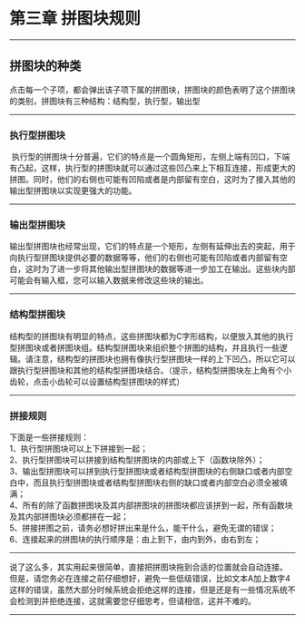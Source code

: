 # **第三章 拼图块规则**         
*****         
## **拼图块的种类**         
点击每一个子项，都会弹出该子项下属的拼图块，拼图块的颜色表明了这个拼图块的类别，拼图块有三种结构：结构型，执行型，输出型         
*****         
### **执行型拼图块**         
 执行型的拼图块十分普遍，它们的特点是一个圆角矩形，左侧上端有凹口，下端有凸起，这样，执行型的拼图块就可以通过这些凹凸来上下相互连接，形成更大的拼图。同时，他们的右侧也可能有凹陷或者是内部留有空白，这时为了接入其他的输出型拼图块以实现更强大的功能。         
*****         
### **输出型拼图块**         
输出型拼图块也经常出现，它们的特点是一个矩形，左侧有延伸出去的突起，用于向执行型拼图块提供必要的数据等等，他们的右侧也可能有凹陷或者内部留有空白，这时为了进一步将其他输出型拼图块的数据等进一步加工在输出。这些块内部可能会有输入框，您可以输入数据来修改这些块的输出。         
*****         
### **结构型拼图块**         
结构型的拼图块有明显的特点，这些拼图块都为C字形结构，以便放入其他的执行型拼图块或者拼图块组。结构型拼图块来组织整个拼图的结构，并且执行一些逻辑。请注意，结构型的拼图块也拥有像执行型拼图块一样的上下凹凸，所以它可以跟执行型拼图块和其他的结构型拼图块结合。（提示，结构型拼图块左上角有个小齿轮，点击小齿轮可以设置结构型拼图块的样式）         
*****         
### **拼接规则**         
下面是一些拼接规则：         
1、执行型拼图块可以上下拼接到一起；         
2、执行型拼图块可以拼接到结构型拼图块的内部或上下（函数块除外）；         
3、输出型拼图块可以拼到执行型拼图块或者结构型拼图块的右侧缺口或者内部空白中，而且执行型拼图块或者结构型拼图块右侧的缺口或者内部空白必须全被填满；         
4、所有的除了函数拼图块及其内部拼图块的拼图块都应该拼到一起，所有函数块及其内部拼图块必须都拼在一起；         
5、拼接拼图之前，请务必想好拼出来是什么，能干什么，避免无谓的错误；         
6、连接起来的拼图块的执行顺序是：由上到下，由内到外，由右到左；         
*****         
说了这么多，其实用起来很简单，直接把拼图块拖到合适的位置就会自动连接。         
但是，请您务必在连接之前仔细想好，避免一些低级错误，比如文本A加上数字4这样的错误，虽然大部分时候系统会拒绝这样的连接，但是还是有一些情况系统不会检测到并拒绝连接，这就需要您仔细思考，但请相信，这并不难的。         
*****